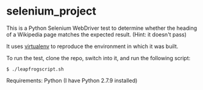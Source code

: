 # selenium_project

This is a Python Selenium WebDriver test to determine whether the heading of a Wikipedia page matches the expected result. (Hint: it doesn't pass)

It uses [virtualenv](https://pypi.python.org/pypi/virtualenv) to reproduce the environment in which it was built.

To run the test, clone the repo, switch into it, and run the following script:

`$ ./leapfrogscript.sh`

Requirements: Python (I have Python 2.7.9 installed)


